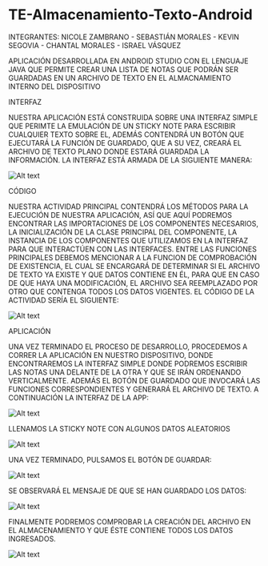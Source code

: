 # TE-Almacenamiento-Texto-Android

INTEGRANTES: NICOLE ZAMBRANO - SEBASTIÁN MORALES - KEVIN SEGOVIA - CHANTAL MORALES - ISRAEL VÁSQUEZ

APLICACIÓN DESARROLLADA EN ANDROID STUDIO CON EL LENGUAJE JAVA QUE PERMITE CREAR UNA LISTA DE NOTAS QUE PODRÁN SER GUARDADAS EN UN ARCHIVO DE TEXTO EN EL ALMACNAMIENTO INTERNO DEL DISPOSITIVO

INTERFAZ

NUESTRA APLICACIÓN ESTÁ CONSTRUIDA SOBRE UNA INTERFAZ SIMPLE QUE PERIMTE LA EMULACIÓN DE UN STICKY NOTE PARA ESCRIBIR CUALQUIER TEXTO SOBRE EL, ADEMÁS CONTENDRÁ UN BOTÓN QUE EJECUTARÁ LA FUNCIÓN DE GUARDADO, QUE A SU VEZ, CREARÁ EL ARCHIVO DE TEXTO PLANO DONDE ESTARÁ GUARDADA LA INFORMACIÓN. LA INTERFAZ ESTÁ ARMADA DE LA SIGUIENTE MANERA:

![Alt text](/captures/interfaz.png?raw=true "Estructura interfaz")

CÓDIGO

NUESTRA ACTIVIDAD PRINCIPAL CONTENDRÁ LOS MÉTODOS PARA LA EJECUCIÓN DE NUESTRA APLICACIÓN, ASÍ QUE AQUÍ PODREMOS ENCONTRAR LAS IMPORTACIONES DE LOS COMPONENTES NECESARIOS, LA INICIALIZACIÓN DE LA CLASE PRINCIPAL DEL COMPONENTE, LA INSTANCIA DE LOS COMPONENTES QUE UTILIZAMOS EN LA INTERFAZ PARA QUE INTERACTÚEN CON LAS INTERFACES. ENTRE LAS FUNCIONES PRINCIPALES DEBEMOS MENCIONAR A LA FUNCION DE COMPROBACIÓN DE EXISTENCIA, EL CUAL SE ENCARGARÁ DE DETERMINAR SI EL ARCHIVO DE TEXTO YA EXISTE Y QUE DATOS CONTIENE EN ÉL, PARA QUE EN CASO DE QUE HAYA UNA MODIFICACIÓN, EL ARCHIVO SEA REEMPLAZADO POR OTRO QUE CONTENGA TODOS LOS DATOS VIGENTES. EL CÓDIGO DE LA ACTIVIDAD SERÍA EL SIGUIENTE:

![Alt text](/captures/activity.png?raw=true "Estructura codigo")

APLICACIÓN

UNA VEZ TERMINADO EL PROCESO DE DESARROLLO, PROCEDEMOS A CORRER LA APLICACIÓN EN NUESTRO DISPOSITIVO, DONDE ENCONTRAREMOS LA INTERFAZ SIMPLE DONDE PODREMOS ESCRIBIR LAS NOTAS UNA DELANTE DE LA OTRA Y QUE SE IRÁN ORDENANDO VERTICALMENTE. ADEMÁS EL BOTÓN DE GUARDADO QUE INVOCARÁ LAS FUNCIONES CORRESPONDIENTES Y GENERARÁ EL ARCHIVO DE TEXTO.
A CONTINUACIÓN LA INTERFAZ DE LA APP:

![Alt text](/captures/aplicacion.jpeg?raw=true "Interfaz App")

LLENAMOS LA STICKY NOTE CON ALGUNOS DATOS ALEATORIOS

![Alt text](/captures/llenado.jpeg?raw=true "Llenado campos")

UNA VEZ TERMINADO, PULSAMOS EL BOTÓN DE GUARDAR:

![Alt text](/captures/envio.jpeg?raw=true "Guardado")

SE OBSERVARÁ EL MENSAJE DE QUE SE HAN GUARDADO LOS DATOS:

![Alt text](/captures/guardado.jpeg?raw=true "Mensaje")

FINALMENTE PODREMOS COMPROBAR LA CREACIÓN DEL ARCHIVO EN EL ALMACENAMIENTO Y QUE ÉSTE CONTIENE TODOS LOS DATOS INGRESADOS.

![Alt text](/captures/archivo.png?raw=true "Archivo resultante")
